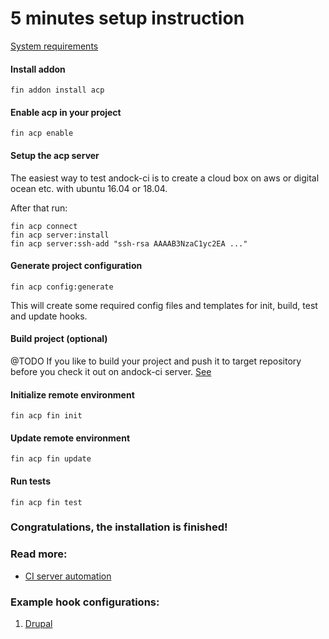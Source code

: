 # 5 minutes setup instruction


[System requirements](/system-requirements.md)
#### Install addon
```
fin addon install acp
```
#### Enable acp in your project
```
fin acp enable
```
#### Setup the acp server
The easiest way to test andock-ci is to create a cloud box on aws or digital ocean etc. with ubuntu 16.04 or 18.04.

After that run:

```
fin acp connect
fin acp server:install
fin acp server:ssh-add "ssh-rsa AAAAB3NzaC1yc2EA ..."
```

#### Generate project configuration
```
fin acp config:generate
```
This will create some required config files and templates for init, build, test and update hooks. 
#### Build project (optional)
@TODO If you like to build your project and push it to target repository before you check it out on andock-ci server.
[See](./build.md)
#### Initialize remote environment
```
fin acp fin init
```

#### Update remote environment  
```
fin acp fin update
```

#### Run tests
```
fin acp fin test
```

### Congratulations, the installation is finished!

### Read more:
* [CI server automation](ci.md)
### Example hook configurations:
1. [Drupal](../configuration/example-drupal-hooks.md)